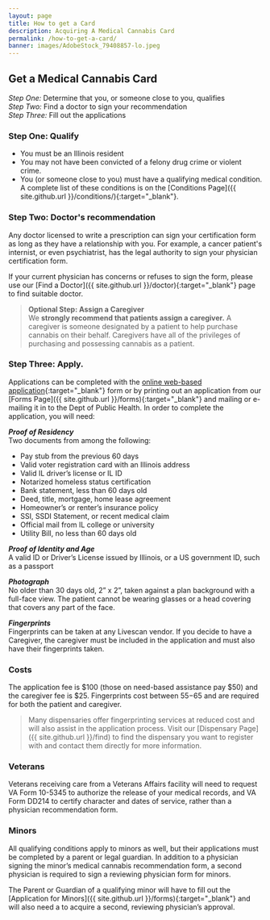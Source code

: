 ```yaml
---
layout: page
title: How to get a Card
description: Acquiring A Medical Cannabis Card
permalink: /how-to-get-a-card/
banner: images/AdobeStock_79408857-lo.jpeg
---
```


## Get a Medical Cannabis Card  

*Step One:* Determine that you, or someone close to you, qualifies  
*Step Two:* Find a doctor to sign your recommendation  
*Step Three:* Fill out the applications  

### Step One: Qualify
* You must be an Illinois resident
* You may not have been convicted of a felony drug crime or violent crime.
* You (or someone close to you) must have a qualifying medical condition.  A complete list of these conditions is on the [Conditions Page]({{ site.github.url }}/conditions/){:target="_blank"}.

### Step Two: Doctor's recommendation
Any doctor licensed to write a prescription can sign your certification form as long as they have a relationship with you.  For example, a cancer patient's internist, or even psychiatrist, has the legal authority to sign your physician certification form.

If your current physician has concerns or refuses to sign the form, please use our [Find a Doctor]({{ site.github.url }}/doctor){:target="_blank"} page to find suitable doctor.

> **Optional Step: Assign a Caregiver**   
> We __strongly recommend that patients assign a caregiver.__  A caregiver is someone designated by a patient to help purchase cannabis on their behalf. Caregivers have all of the privileges of purchasing and possessing cannabis as a patient. 

### Step Three: Apply.
Applications can be completed with the [online web-based application](http://www.dph.illinois.gov/topics-services/prevention-wellness/medical-cannabis/medical-cannabis-registry-application){:target="_blank"} form or by printing out an application from our [Forms Page]({{  site.github.url  }}/forms){:target="_blank"} and mailing or e-mailing it in to the Dept of Public Health.  In order to complete the application, you will need:  

*__Proof of Residency__*   
Two documents from among the following:  

   * Pay stub from the previous 60 days  
   * Valid voter registration card with an Illinois address  
   * Valid IL driver’s license or IL ID  
   * Notarized homeless status certification  
   * Bank statement, less than 60 days old  
   * Deed, title, mortgage, home lease agreement  
   * Homeowner’s or renter’s insurance policy  
   * SSI, SSDI Statement, or recent medical claim  
   * Official mail from IL college or university  
   * Utility Bill, no less than 60 days old  

*__Proof of Identity and Age__*   
A valid ID or Driver’s License issued by Illinois, or a US government ID, such as a passport 

*__Photograph__*  
No older than 30 days old, 2” x 2”, taken against a plan background with a full-face view. The patient cannot be wearing glasses or a head covering that covers any part of the face. 

*__Fingerprints__*  
Fingerprints can be taken at any Livescan vendor. If you decide to have a Caregiver, the caregiver must be included in the application and must also have their fingerprints taken.  

### Costs
The application fee is $100 (those on need-based assistance pay $50) and the caregiver fee is $25. Fingerprints cost between $55-$65 and are required for both the patient and caregiver. 

> Many dispensaries offer fingerprinting services at reduced cost and will also assist in the application process.  Visit our [Dispensary Page]({{ site.github.url }}/find) to find the dispensary you want to register with and contact them directly for more information.

### Veterans
Veterans receiving care from a Veterans Affairs facility will need to request VA Form 10-5345 to authorize the release of your medical records, and VA Form DD214 to certify character and dates of service, rather than a physician recommendation form.

### Minors
All qualifying conditions apply to minors as well, but their applications must be completed by a parent or legal guardian. In addition to a physician signing the minor’s medical cannabis recommendation form, a second physician is required to sign a reviewing physician form for minors. 

The Parent or Guardian of a qualifying minor will have to fill out the
[Application for Minors]({{ site.github.url }}/forms){:target="_blank"}
and will also need a to acquire a second, reviewing physician’s approval. 